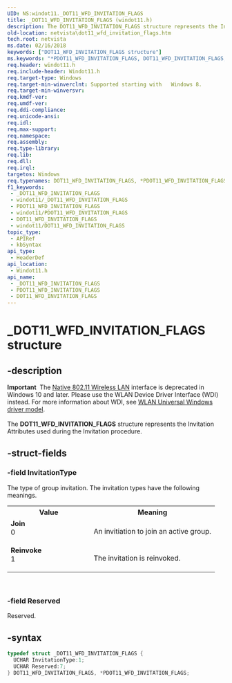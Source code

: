 ```yaml
---
UID: NS:windot11._DOT11_WFD_INVITATION_FLAGS
title: _DOT11_WFD_INVITATION_FLAGS (windot11.h)
description: The DOT11_WFD_INVITATION_FLAGS structure represents the Invitation Attributes used during the Invitation procedure.
old-location: netvista\dot11_wfd_invitation_flags.htm
tech.root: netvista
ms.date: 02/16/2018
keywords: ["DOT11_WFD_INVITATION_FLAGS structure"]
ms.keywords: "*PDOT11_WFD_INVITATION_FLAGS, DOT11_WFD_INVITATION_FLAGS, DOT11_WFD_INVITATION_FLAGS structure [Network Drivers Starting with Windows Vista], Join, PDOT11_WFD_INVITATION_FLAGS, PDOT11_WFD_INVITATION_FLAGS structure pointer [Network Drivers Starting with Windows Vista], Reinvoke, _DOT11_WFD_INVITATION_FLAGS, netvista.dot11_wfd_invitation_flags, windot11/DOT11_WFD_INVITATION_FLAGS, windot11/PDOT11_WFD_INVITATION_FLAGS"
req.header: windot11.h
req.include-header: Windot11.h
req.target-type: Windows
req.target-min-winverclnt: Supported starting with   Windows 8.
req.target-min-winversvr: 
req.kmdf-ver: 
req.umdf-ver: 
req.ddi-compliance: 
req.unicode-ansi: 
req.idl: 
req.max-support: 
req.namespace: 
req.assembly: 
req.type-library: 
req.lib: 
req.dll: 
req.irql: 
targetos: Windows
req.typenames: DOT11_WFD_INVITATION_FLAGS, *PDOT11_WFD_INVITATION_FLAGS
f1_keywords:
 - _DOT11_WFD_INVITATION_FLAGS
 - windot11/_DOT11_WFD_INVITATION_FLAGS
 - PDOT11_WFD_INVITATION_FLAGS
 - windot11/PDOT11_WFD_INVITATION_FLAGS
 - DOT11_WFD_INVITATION_FLAGS
 - windot11/DOT11_WFD_INVITATION_FLAGS
topic_type:
 - APIRef
 - kbSyntax
api_type:
 - HeaderDef
api_location:
 - Windot11.h
api_name:
 - _DOT11_WFD_INVITATION_FLAGS
 - PDOT11_WFD_INVITATION_FLAGS
 - DOT11_WFD_INVITATION_FLAGS
---
```


# _DOT11_WFD_INVITATION_FLAGS structure


## -description

<div class="alert"><b>Important</b>  The <a href="/previous-versions/windows/hardware/wireless/ff560689(v=vs.85)">Native 802.11 Wireless LAN</a> interface is deprecated in Windows 10 and later. Please use the WLAN Device Driver Interface (WDI) instead. For more information about WDI, see <a href="/windows-hardware/drivers/network/wifi-universal-driver-model">WLAN Universal Windows driver model</a>.</div><div> </div>The <b>DOT11_WFD_INVITATION_FLAGS</b> structure represents the Invitation Attributes used during the Invitation procedure.

## -struct-fields

### -field InvitationType

The type of group invitation. The invitation types have the following meanings.

<table>
<tr>
<th>Value</th>
<th>Meaning</th>
</tr>
<tr>
<td width="40%"><a id="Join"></a><a id="join"></a><a id="JOIN"></a><dl>
<dt><b>Join</b></dt>
<dt>0</dt>
</dl>
</td>
<td width="60%">
An invitiation to join an active group.

</td>
</tr>
<tr>
<td width="40%"><a id="Reinvoke"></a><a id="reinvoke"></a><a id="REINVOKE"></a><dl>
<dt><b>Reinvoke</b></dt>
<dt>1</dt>
</dl>
</td>
<td width="60%">
The invitation is reinvoked.

</td>
</tr>
</table>
 


### -field Reserved

Reserved.

## -syntax

```cpp
typedef struct _DOT11_WFD_INVITATION_FLAGS {
  UCHAR InvitationType:1;
  UCHAR Reserved:7;
} DOT11_WFD_INVITATION_FLAGS, *PDOT11_WFD_INVITATION_FLAGS;
```

